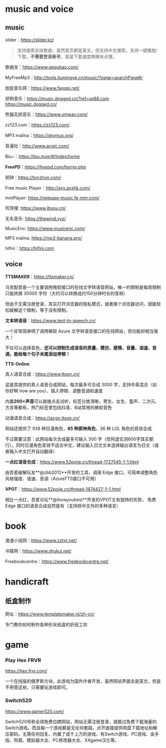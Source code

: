 # music and voice

## music

slider：https://slider.kz/

> 支持搜索全球歌曲，虽然首页都是英文，但支持中文搜索。支持一键播放/下载，**不需要登录账号**，就是下载速度稍微有点慢。

歌曲宝：https://www.gequbao.com/

MyFreeMp3：http://tools.liumingye.cn/music/?page=searchPage#/

放屁音乐网：https://www.fangpi.net/

顽狗音乐：https://music.dogged.cn/?ref=iai88.com  https://music.dogged.cn/

熊猫无损音乐：https://www.xmwav.com/

zz123.com：https://zz123.com/

MP3 malina：https://skymus.org/

音漫社：http://www.acgjc.com/

Biu~：https://biu.moe/#/Index/home

**FreePD**：*https://freepd.com/horror.php*

铜钟：https://tonzhon.com/

Free music Player：http://ayy.ayxhk.com/

mmPlayer: https://netease-music.fe-mm.com/

煎饼搜: https://www.jbsou.cn/

无名音乐: https://thewind.xyz/

MusicEnc: https://www.musicenc.com/

MP3 malina: https://mp3-banana.pro/

hifini：https://hifini.com

## voice

**TTSMAKER**：https://ttsmaker.cn/

马克配音是一个主要调用微软接口的在线文字转语音网站，唯一的限制是每周限制只能转换 30000 字符（大约可以转换成约150分钟时长的音频）

但由于无需注册登录，其实打开浏览器的隐私模式，或者换个浏览器访问，就能轻松破解这个限制，等于没有限制。

**文本转语音**：https://www.text-to-speech.cn/

一个非常简单明了调用微软 Azure 文字转语音接口的在线网站，但功能却相当强大！

不仅可以选择音色，**还可以控制生成语音的质量、模仿、感情、音量、语速、音调，能给每个句子末尾添加停顿！**

**TTS-Online**

真人语音合成：https://www.ttson.cn/

这是其提供的真人语音合成网站，每次最多可合成 3000 字，支持中英混合（如你好啊 how are you）、插入停顿、调整音调和速度

内置**200+声音**可以直接点击试听，标签分类清晰，男生、女生、童声、二次元、方言等都有，热门标签里包括抖音、B站常用的微软音色

动漫语音合成：https://acgn.ttson.cn/

网站还提供了 938 种日漫角色，**65 种原神角色**，36 种 LOL 角色的音效合成

不过需要注意：此网站每次合成最多可输入 500 字（但阿虚实测600字其实都行）。同时日漫角色音效不适合中文，建议输入日文文本选择输出语言为日文（或者输入中文打开自动翻译）

**一点红语音合成**：https://www.52pojie.cn/thread-1727545-1-1.html

由吾爱破解坛友**@zbb2012**开发的工具，调用 Edge 接口，可简单调整角色风格强度、语速、音调（AzureTTS接口不可用）

**VPOT**：https://www.52pojie.cn/thread-1874427-1-1.html

相比一点红，吾爱论坛**@iloveyoubest**开发的VPOT又有独特的优势， 免费 Edge 接口的语音合成自然是有（支持除中文外的多种语言）



# book

渣渣小说网：https://www.zztxt.net/

书葵网：https://www.shukui.net/

Freebookcentre：https://www.freebookcentre.net/

# handicraft

## 纸盒制作

网址：https://www.templatemaker.nl/zh-cn/

专门教你如何制作各种形状纸盒的折纸工坊

# game

### Play Hex FRVR

https://hex.frvr.com/

一个在线版的俄罗斯方块，此游戏为国外作者开发，虽然网站界面全是英文，但是不用管这些，只需要玩游戏即可。

### Switch520

https://www.gamer520.com/

Switch520号称全球免费白嫖网站，网站无需注册登录，就能过免费下载海量的Switch游戏。而且每一个游戏都是无任何套路，点开直接提供网盘下载地址和解压密码，无需任何回复。内置了成千上万的游戏，有Switch游戏、PC游戏、金手指、狗窝、模拟器大全、PC修改器大全、XXgame汉化等。



